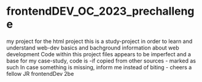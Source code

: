 # frontendDEV_OC_2023_prechallenge
my project for the html project
this is a study-project in order to learn and understand web-dev basics and bachground information about web development
Code within this project files appears to be imperfect and a base for my case-study, code is -if copied from other sources - marked as such
In case something is missing, inform me instead of biting - cheers a fellow JR frontendDev 2be

